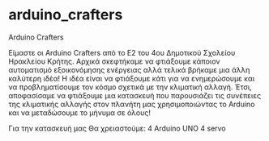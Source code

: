 # arduino_crafters
Arduino Crafters

Είμαστε οι Arduino Crafters από το Ε2 του 4ου Δημοτικού
Σχολείου Ηρακλείου Κρήτης. 
Αρχικά σκεφτήκαμε να φτιάξουμε κάποιον αυτοματισμό εξοικονόμησης ενέργειας 
αλλά τελικά βρήκαμε μια άλλη καλύτερη ιδέα!
Η ιδέα είναι να φτιάξουμε κάτι για να ενημερώσουμε και να
προβληματίσουμε τον κόσμο σχετικά με την κλιματική αλλαγή.
Έτσι, αποφασίσαμε να φτιάξουμε μια κατασκευή που
παρουσιάζει τις συνέπειες της κλιματικής αλλαγής στον
πλανήτη μας χρησιμοποιώντας το Arduino και να
μεταδώσουμε το μήνυμα σε όλους!


Για την κατασκευή μας Θα χρειαστούμε:
4 Arduino UNO
4 servo
